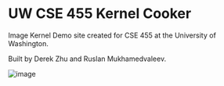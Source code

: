 # UW CSE 455 Kernel Cooker

Image Kernel Demo site created for CSE 455 at the University of Washington.

Built by Derek Zhu and Ruslan Mukhamedvaleev.

![image](https://github.com/DerekZZhu/KernelCooker/assets/70782025/a8226191-884f-4bbc-81e4-b1090a14cf0f)
